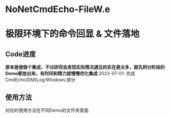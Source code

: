 # NoNetCmdEcho-FileW.e
# 极限环境下的命令回显 &amp; 文件落地

## Code进度
**原本是想做个集成，不过研究会发现实际情况遇见的实在是太多，就先把分阶段的Demo都放出来，有时间和精力就慢慢优化集成**
2022-07-01: 完成CmdEcho/DNSLog/Windows 部分


## 使用方法

对应的使用方法在不同Demo的文件夹里面
